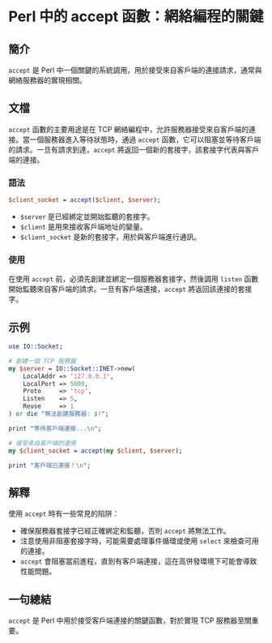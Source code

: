 <!--
Meta Description: # Perl 中的 accept 函數：網絡編程的關鍵 ## 簡介 `accept` 是 Perl 中一個關鍵的系統調用，用於接受來自客戶端的連接請求，通常與網絡服務器的實現相關。 ## 文檔 `accept` 函數的主要用途是在 TCP 網絡編程中，允許服務器接受來自客戶端的連接。當一個服務器進入...
Meta Keywords: accept, perl, tcp, server, client_socket
-->

# Perl 中的 accept 函數：網絡編程的關鍵

## 簡介
`accept` 是 Perl 中一個關鍵的系統調用，用於接受來自客戶端的連接請求，通常與網絡服務器的實現相關。

## 文檔
`accept` 函數的主要用途是在 TCP 網絡編程中，允許服務器接受來自客戶端的連接。當一個服務器進入等待狀態時，通過 `accept` 函數，它可以阻塞並等待客戶端的請求。一旦有請求到達，`accept` 將返回一個新的套接字，該套接字代表與客戶端的連接。

### 語法
```perl
$client_socket = accept($client, $server);
```
- `$server` 是已經綁定並開始監聽的套接字。
- `$client` 是用來接收客戶端地址的變量。
- `$client_socket` 是新的套接字，用於與客戶端進行通訊。

### 使用
在使用 `accept` 前，必須先創建並綁定一個服務器套接字，然後調用 `listen` 函數開始監聽來自客戶端的請求。一旦有客戶端連接，`accept` 將返回該連接的套接字。

## 示例
```perl
use IO::Socket;

# 創建一個 TCP 服務器
my $server = IO::Socket::INET->new(
    LocalAddr => '127.0.0.1',
    LocalPort => 5000,
    Proto     => 'tcp',
    Listen    => 5,
    Reuse     => 1
) or die "無法創建服務器: $!";

print "等待客戶端連接...\n";

# 接受來自客戶端的連接
my $client_socket = accept(my $client, $server);

print "客戶端已連接！\n";
```

## 解釋
使用 `accept` 時有一些常見的陷阱：
- 確保服務器套接字已經正確綁定和監聽，否則 `accept` 將無法工作。
- 注意使用非阻塞套接字時，可能需要處理事件循環或使用 `select` 來檢查可用的連接。
- `accept` 會阻塞當前進程，直到有客戶端連接，這在高併發環境下可能會導致性能問題。

## 一句總結
`accept` 是 Perl 中用於接受客戶端連接的關鍵函數，對於實現 TCP 服務器至關重要。